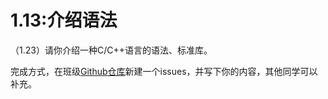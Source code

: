 # 1.13:介绍语法

（1.23）请你介绍一种C/C++语言的语法、标准库。

完成方式，在班级[Github仓库](https://github.com/jihuayu/FZU-OOP-2020)新建一个issues，并写下你的内容，其他同学可以补充。
